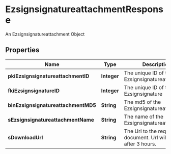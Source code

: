 

# EzsignsignatureattachmentResponse

An Ezsignsignatureattachment Object

## Properties

| Name | Type | Description | Notes |
|------------ | ------------- | ------------- | -------------|
|**pkiEzsignsignatureattachmentID** | **Integer** | The unique ID of the Ezsignsignatureattachment |  |
|**fkiEzsignsignatureID** | **Integer** | The unique ID of the Ezsignsignature |  |
|**binEzsignsignatureattachmentMD5** | **String** | The md5 of the Ezsignsignatureattachment |  |
|**sEzsignsignatureattachmentName** | **String** | The name of the Ezsignsignatureattachment |  |
|**sDownloadUrl** | **String** | The Url to the requested document.  Url will expire after 3 hours. |  |



